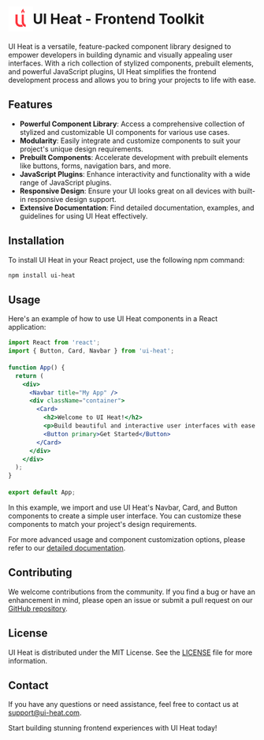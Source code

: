 # <div style="display: flex; align-items: center;"><img src="assets/logo.png" width="50px" height="50px"> UI Heat - Frontend Toolkit </p>

UI Heat is a versatile, feature-packed component library designed to empower developers in building dynamic and visually appealing user interfaces. With a rich collection of stylized components, prebuilt elements, and powerful JavaScript plugins, UI Heat simplifies the frontend development process and allows you to bring your projects to life with ease.

## Features

- **Powerful Component Library**: Access a comprehensive collection of stylized and customizable UI components for various use cases.
- **Modularity**: Easily integrate and customize components to suit your project's unique design requirements.
- **Prebuilt Components**: Accelerate development with prebuilt elements like buttons, forms, navigation bars, and more.
- **JavaScript Plugins**: Enhance interactivity and functionality with a wide range of JavaScript plugins.
- **Responsive Design**: Ensure your UI looks great on all devices with built-in responsive design support.
- **Extensive Documentation**: Find detailed documentation, examples, and guidelines for using UI Heat effectively.

## Installation

To install UI Heat in your React project, use the following npm command:

```bash
npm install ui-heat
```

## Usage

Here's an example of how to use UI Heat components in a React application:

```jsx
import React from 'react';
import { Button, Card, Navbar } from 'ui-heat';

function App() {
  return (
    <div>
      <Navbar title="My App" />
      <div className="container">
        <Card>
          <h2>Welcome to UI Heat!</h2>
          <p>Build beautiful and interactive user interfaces with ease.</p>
          <Button primary>Get Started</Button>
        </Card>
      </div>
    </div>
  );
}

export default App;
```

In this example, we import and use UI Heat's Navbar, Card, and Button components to create a simple user interface. You can customize these components to match your project's design requirements.

For more advanced usage and component customization options, please refer to our [detailed documentation](https://your-documentation-link.com).

## Contributing

We welcome contributions from the community. If you find a bug or have an enhancement in mind, please open an issue or submit a pull request on our [GitHub repository](https://github.com/your-repo-link).

## License

UI Heat is distributed under the MIT License. See the [LICENSE](LICENSE) file for more information.

## Contact

If you have any questions or need assistance, feel free to contact us at [support@ui-heat.com](mailto:support@ui-heat.com).

Start building stunning frontend experiences with UI Heat today!